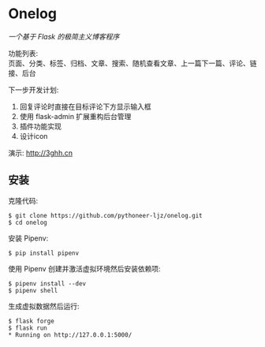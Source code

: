 # Onelog

*一个基于 Flask 的极简主义博客程序*  

功能列表:  
页面、分类、标签、归档、文章、搜索、随机查看文章、上一篇下一篇、评论、链接、后台

下一步开发计划:  
1. 回复评论时直接在目标评论下方显示输入框
2. 使用 flask-admin 扩展重构后台管理
3. 插件功能实现
4. 设计icon


演示: 
<http://3ghh.cn>

## 安装

克隆代码:
```
$ git clone https://github.com/pythoneer-ljz/onelog.git
$ cd onelog
```
安装 Pipenv:
```
$ pip install pipenv
```
使用 Pipenv 创建并激活虚拟环境然后安装依赖项:
```
$ pipenv install --dev
$ pipenv shell
```
生成虚拟数据然后运行:
```
$ flask forge
$ flask run
* Running on http://127.0.0.1:5000/
```
